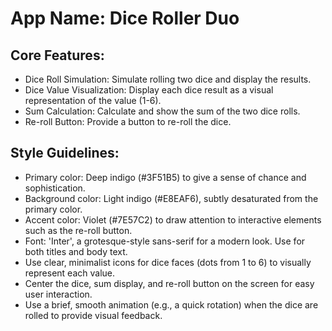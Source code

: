 # **App Name**: Dice Roller Duo

## Core Features:

- Dice Roll Simulation: Simulate rolling two dice and display the results.
- Dice Value Visualization: Display each dice result as a visual representation of the value (1-6).
- Sum Calculation: Calculate and show the sum of the two dice rolls.
- Re-roll Button: Provide a button to re-roll the dice.

## Style Guidelines:

- Primary color: Deep indigo (#3F51B5) to give a sense of chance and sophistication.
- Background color: Light indigo (#E8EAF6), subtly desaturated from the primary color.
- Accent color: Violet (#7E57C2) to draw attention to interactive elements such as the re-roll button.
- Font: 'Inter', a grotesque-style sans-serif for a modern look. Use for both titles and body text.
- Use clear, minimalist icons for dice faces (dots from 1 to 6) to visually represent each value.
- Center the dice, sum display, and re-roll button on the screen for easy user interaction.
- Use a brief, smooth animation (e.g., a quick rotation) when the dice are rolled to provide visual feedback.